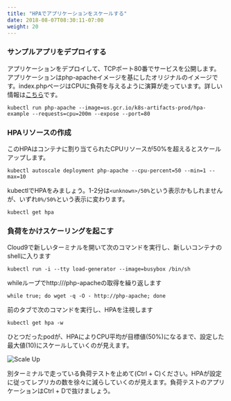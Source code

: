 ```yaml
---
title: "HPAでアプリケーションをスケールする"
date: 2018-08-07T08:30:11-07:00
weight: 20
---
```


<!--
### Deploy a Sample App
-->
### サンプルアプリをデプロイする

<!--
We will deploy an application and expose as a service on TCP port 80. The application is a custom-built image based on the php-apache image. The index.php page performs calculations to generate CPU load. More information can be found [here](https://kubernetes.io/docs/tasks/run-application/horizontal-pod-autoscale-walkthrough/#run-expose-php-apache-server)
-->
アプリケーションをデプロイして、TCPポート80番でサービスを公開します。アプリケーションはphp-apacheイメージを基にしたオリジナルのイメージです。index.phpページはCPUに負荷を与えるように演算が走っています。詳しい情報は[こちら](https://kubernetes.io/docs/tasks/run-application/horizontal-pod-autoscale-walkthrough/#run-expose-php-apache-server)です。

```
kubectl run php-apache --image=us.gcr.io/k8s-artifacts-prod/hpa-example --requests=cpu=200m --expose --port=80
```

<!--
### Create an HPA resource
-->
### HPAリソースの作成

<!--
This HPA scales up when CPU exceeds 50% of the allocated container resource.
-->
このHPAはコンテナに割り当てられたCPUリソースが50%を超えるとスケールアップします。

```
kubectl autoscale deployment php-apache --cpu-percent=50 --min=1 --max=10
```

<!--
View the HPA using kubectl. You probably will see `<unknown>/50%` for 1-2 minutes and then you should be able to see `0%/50%`
-->
kubectlでHPAをみましょう。1-2分は`<unknown>/50%`という表示かもしれませんが、いずれ`0%/50%`という表示に変わります。

<!--
```
kubectl get hpa
```
### Generate load to trigger scaling
-->
```
kubectl get hpa
```
### 負荷をかけスケーリングを起こす

<!--
Open a new terminal in the Cloud9 Environment and run the following command to drop into a shell on a new container
-->
Cloud9で新しいターミナルを開いて次のコマンドを実行し、新しいコンテナのshellに入ります

<!--
```
kubectl run -i --tty load-generator --image=busybox /bin/sh
```
Execute a while loop to continue getting http:///php-apache
-->
```
kubectl run -i --tty load-generator --image=busybox /bin/sh
```
whileループでhttp:///php-apacheの取得を繰り返します

```
while true; do wget -q -O - http://php-apache; done
```

<!--
In the previous tab, watch the HPA with the following command
-->
前のタブで次のコマンドを実行し、HPAを注視します

<!--
```
kubectl get hpa -w
```
You will see HPA scale the pods from 1 up to our configured maximum (10) until the CPU average is below our target (50%)
-->
```
kubectl get hpa -w
```
ひとつだったpodが、HPAによりCPU平均が目標値(50%)になるまで、設定した最大値(10)にスケールしていくのが見えます。

![Scale Up](/images/scaling-hpa-results.png)

<!--
You can now stop (Ctrl + C) load test that was running in the other terminal. You will notice that HPA will slowly bring the replica count to min number based on its configuration. You should also get out of load testing application by pressing Ctrl + D
-->
別ターミナルで走っている負荷テストを止めて(Ctrl + C)ください。HPAが設定に従ってレプリカの数を徐々に減らしていくのが見えます。負荷テストのアプリケーションはCtrl + Dで抜けましょう。